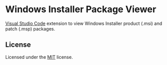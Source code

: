 # Windows Installer Package Viewer

[Visual Studio Code][vscode] extension to view Windows Installer product (.msi)
and patch (.msp) packages.

## License

Licensed under the [MIT](LICENSE.txt) license.

[vscode]: https://code.visualstudio.com
